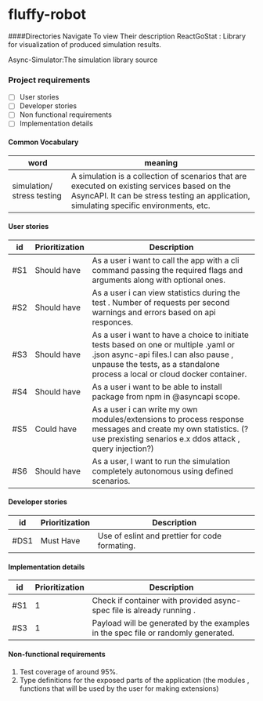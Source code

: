 # fluffy-robot
####Directories Navigate To view Their description
ReactGoStat : Library for visualization of produced simulation results.

Async-Simulator:The simulation library source
### Project requirements

- [ ] User stories
- [ ] Developer stories
- [ ] Non functional requirements
- [ ] Implementation details

#### Common Vocabulary
|word | meaning |
|--- | --- |
|simulation/ stress testing | A simulation is a collection of scenarios that are executed on existing services based on the AsyncAPI. It can be stress testing an application, simulating specific environments, etc.|


#### User stories
|id | Prioritization | Description |
| --- | -- | ---- |
|#S1 | Should have | As a user i want to call the app with a cli command passing the required flags and arguments along with optional ones.
|#S2 | Should have | As a user i can view statistics during the test . Number of requests per second warnings and errors based on api responces.
|#S3 | Should have | As a user i want to have a choice to initiate tests based on one or multiple .yaml or .json async-api files.I can also pause , unpause the tests, as a standalone process a local or cloud docker container.
|#S4| Should have| As a user i want to be able to install package from npm in @asyncapi scope.
|#S5| Could have | As a user i can write my own modules/extensions to process response messages and create my own statistics. (?use prexisting senarios e.x ddos attack , query injection?)
|#S6| Should have | As a user, I want to run the simulation completely autonomous using defined scenarios.

#### Developer stories
|id | Prioritization | Description |
| --- | ----| ---|
|#DS1 | Must Have | Use of eslint and prettier for code formating.

#### Implementation details
|id | Prioritization | Description |
| --- | ----| ---|
|#S1 | 1 | Check if container with provided async-spec file is already running .
|#S3   |  1 | Payload will be generated by the examples in the spec file or randomly generated.

#### Non-functional requirements

1. Test coverage of around 95%.
2. Type definitions for the exposed parts of the application (the modules , functions that will be used by the user for making extensions)
